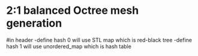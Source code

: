 # 2:1 balanced Octree mesh generation 
     

#in header 
  -define hash 0 will use STL map which is red-black tree
  -define hash 1 will use unordered_map which is hash table
